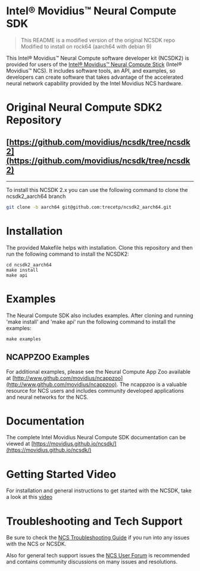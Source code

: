 # Intel® Movidius™ Neural Compute SDK

> This README is a modified version of the original NCSDK repo
> Modified to install on rock64 (aarch64 with debian 9)

This Intel® Movidius™ Neural Compute software developer kit (NCSDK2) is provided for users of the [Intel® Movidius™ Neural Compute Stick](https://developer.movidius.com/) (Intel® Movidius™ NCS). It includes software tools, an API, and examples, so developers can create software that takes advantage of the accelerated neural network capability provided by the Intel Movidius NCS hardware.

# Original Neural Compute SDK2 Repository
## [https://github.com/movidius/ncsdk/tree/ncsdk2](https://github.com/movidius/ncsdk/tree/ncsdk2)

-------

To install this NCSDK 2.x you can use the following command to clone the ncsdk2_aarch64 branch
```bash
git clone -b aarch64 git@github.com:trecetp/ncsdk2_aarch64.git
```
# Installation
The provided Makefile helps with installation. Clone this repository and then run the following command to install the NCSDK2:

```
cd ncsdk2_aarch64
make install
make api
```

# Examples
The Neural Compute SDK also includes examples. After cloning and running 'make install' and 'make api' run the following command to install the examples:
```
make examples
```

## NCAPPZOO Examples
For additional examples, please see the Neural Compute App Zoo available at [http://www.github.com/movidius/ncappzoo](http://www.github.com/movidius/ncappzoo). The ncappzoo is a valuable resource for NCS users and includes community developed applications and neural networks for the NCS.

# Documentation
The complete Intel Movidius Neural Compute SDK documentation can be viewed at [https://movidius.github.io/ncsdk/](https://movidius.github.io/ncsdk/)

# Getting Started Video
For installation and general instructions to get started with the NCSDK, take a look at this [video](https://www.youtube.com/watch?v=fESFVNcQVVA)

# Troubleshooting and Tech Support
Be sure to check the [NCS Troubleshooting Guide](https://ncsforum.movidius.com/discussion/370/intel-ncs-troubleshooting-help-and-guidelines#latest) if you run into any issues with the NCS or NCSDK.

Also for general tech support issues the [NCS User Forum](https://developer.movidius.com/forums) is recommended and contains community discussions on many issues and resolutions.